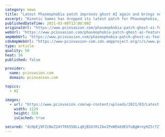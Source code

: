 ```yaml
---
category: news
title: "Latest Phasmophobia patch improves ghost AI again and brings new features"
excerpt: "Kinetic Games has dropped its latest patch for Phasmophobia, and the ghosts are smarter thanks to the tweaks and changes made to the game."
publishedDateTime: 2021-03-08T13:00:00Z
originalUrl: "https://www.pcinvasion.com/phasmophobia-patch-ghost-ai-features/"
webUrl: "https://www.pcinvasion.com/phasmophobia-patch-ghost-ai-features/"
ampWebUrl: "https://www.pcinvasion.com/phasmophobia-patch-ghost-ai-features/amp/"
cdnAmpWebUrl: "https://www-pcinvasion-com.cdn.ampproject.org/c/s/www.pcinvasion.com/phasmophobia-patch-ghost-ai-features/amp/"
type: article
quality: 56
heat: 56
published: false

provider:
  name: pcinvasion.com
  domain: pcinvasion.com

topics:
  - AI

images:
  - url: "https://www.pcinvasion.com/wp-content/uploads/2021/03/Latest-Phasmophobia-patch-improves-ghost-AI-and-brings-new-features-2.jpg"
    width: 1129
    height: 559
    isCached: true

secured: "dcHpEj9FZcNoZ24YT0XS5OLLq0jB1GtRiIbxIPeWEmXdEU7uBgWreyHZSr72Tbg+DCl4Da/lFRGirKk4Z1zOahXZZYUB5F9k96SRkBJuvRw++W5AOsMKKqB2MJogQETlSzBBuc41ELsdqteTLlIbGhjJPujyHjkTIWh3OuhT9oLC7RepvgzB4KfOLNrJCRbgn/cE/cj2WUST9cj6faYZ6SbnjordIeXa6uh0goRQBIm03bLDKJBvKHaWRVvuOJA5NhbzItJqAqIPWY4sSCPG1lVctK5rPXE1CNHUToorMTwfEGCFPNGbCAHOQC7VaRagszVekJQIquANR1KaXbkWfbEOmaoGEPtVUdwDihn54rk=;PcrzwHDbC9UylE5lRN7nBA=="
---
```


